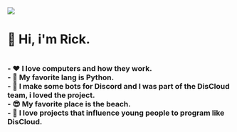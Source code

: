 <img src="https://static.vecteezy.com/system/resources/previews/001/195/702/non_2x/speech-bubbles-pixel-welcome-png.png">

<h1> 👋 Hi, i'm Rick.<h1>
   <h3>- ❤️ I love computers and how they work.<br>
   - 🐍 My favorite lang is Python.<br>
   - 🤖 I make some bots for Discord and I was part of the DisCloud team, i loved the project.<br>
   - 😎 My favorite place is the beach.<br>
   - 👾 I love projects that influence young people to program like DisCloud.<br>
   <h3>
